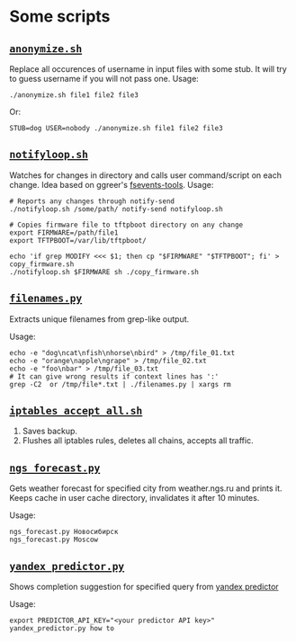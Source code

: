 # Some scripts

## [`anonymize.sh`](anonymize.sh)

Replace all occurences of username in input files with some stub. It will try to
guess username if you will not pass one. Usage:

    ./anonymize.sh file1 file2 file3

Or:

    STUB=dog USER=nobody ./anonymize.sh file1 file2 file3


## [`notifyloop.sh`](notifyloop.sh)

Watches for changes in directory and calls user command/script on each change.
Idea based on ggreer's [fsevents-tools](https://github.com/ggreer/fsevents-tools).
Usage:

    # Reports any changes through notify-send
    ./notifyloop.sh /some/path/ notify-send notifyloop.sh

    # Copies firmware file to tftpboot directory on any change
    export FIRMWARE=/path/file1
    export TFTPBOOT=/var/lib/tftpboot/

    echo 'if grep MODIFY <<< $1; then cp "$FIRMWARE" "$TFTPBOOT"; fi' > copy_firmware.sh
    ./notifyloop.sh $FIRMWARE sh ./copy_firmware.sh

## [`filenames.py`](filenames.py)

Extracts unique filenames from grep-like output.

Usage:

    echo -e "dog\ncat\nfish\nhorse\nbird" > /tmp/file_01.txt
    echo -e "orange\napple\ngrape" > /tmp/file_02.txt
    echo -e "foo\nbar" > /tmp/file_03.txt
    # It can give wrong results if context lines has ':'
    grep -C2  or /tmp/file*.txt | ./filenames.py | xargs rm

## [`iptables_accept_all.sh`](iptables_accept_all.sh)

1. Saves backup.
2. Flushes all iptables rules, deletes all chains, accepts all traffic.

## [`ngs_forecast.py`](ngs_forecast.py)

Gets weather forecast for specified city from weather.ngs.ru and prints it.
Keeps cache in user cache directory, invalidates it after 10 minutes.

Usage:

    ngs_forecast.py Новосибирск
    ngs_forecast.py Moscow

## [`yandex_predictor.py`](yandex_predictor.py)

Shows completion suggestion for specified query from
[yandex predictor](https://tech.yandex.ru/predictor/)

Usage:

    export PREDICTOR_API_KEY="<your predictor API key>"
    yandex_predictor.py how to
